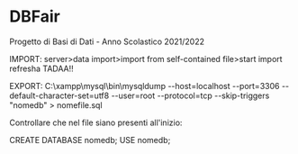 # DBFair
Progetto di Basi di Dati - Anno Scolastico  2021/2022

IMPORT:
server>data import>import from self-contained file>start import
refresha
TADAA!!

EXPORT:
C:\xampp\mysql\bin\mysqldump --host=localhost --port=3306 --default-character-set=utf8 --user=root --protocol=tcp --skip-triggers "nomedb" > nomefile.sql

Controllare che nel file siano presenti all'inizio:

CREATE DATABASE nomedb;
USE nomedb;
